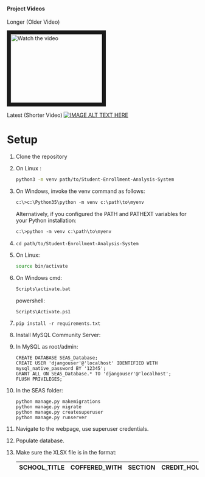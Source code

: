 #### Project Videos
Longer (Older Video)

<a href="http://www.youtube.com/watch?feature=player_embedded&v=JD5bnZqs2-8" target="_blank">
 <img src="http://img.youtube.com/vi/nTQUwghvy5Q/mqdefault.jpg" alt="Watch the video" width="240" height="180" border="10" />
</a>


Latest (Shorter Video)
[![IMAGE ALT TEXT HERE](https://img.youtube.com/vi/olExNtIXbC8/0.jpg)](https://youtu.be/olExNtIXbC8)

# Setup

1.  Clone the repository

1.  On Linux :
    ```bash
    python3 -m venv path/to/Student-Enrollment-Analysis-System
    ```
1.  On Windows, invoke the venv command as follows:
    ```ps
    c:\>c:\Python35\python -m venv c:\path\to\myenv
    ```
    Alternatively, if you configured the PATH and PATHEXT variables for your Python installation:
    ```ps
    c:\>python -m venv c:\path\to\myenv
    ```
1.  ```
    cd path/to/Student-Enrollment-Analysis-System
    ```
1.  On Linux:
    ```bash
    source bin/activate
    ```
1.  On Windows cmd:
    ```cmd
    Scripts\activate.bat
    ```
    powershell:
    ```ps
    Scripts\Activate.ps1
    ```
1.  ```
    pip install -r requirements.txt
    ```
1.  Install MySQL Community Server:
1.  In MySQL as root/admin:
    ```
    CREATE DATABASE SEAS_Database;
    CREATE USER 'djangouser'@'localhost' IDENTIFIED WITH mysql_native_password BY '12345';
    GRANT ALL ON SEAS_Database.* TO 'djangouser'@'localhost';
    FLUSH PRIVILEGES;
    ```
1.  In the SEAS folder:
    ```
    python manage.py makemigrations
    python manage.py migrate
    python manage.py createsuperuser
    python manage.py runserver
    ```
1.  Navigate to the webpage, use superuser credentials.
1.  Populate database.
1.  Make sure the XLSX file is in the format:

    |SCHOOL_TITLE|COFFERED_WITH|SECTION|CREDIT_HOUR|CAPACITY|ENROLLED|ROOM_ID|ROOM_CAPACITY|BLOCKED|COURSE_NAME|FACULTY_FULL_NAME|START_TIME|END_TIME|ST_MW|DEPARTMENT_ID|ClassSize|stuCr|Year|Semester|
    |-|-|-|-|-|-|-|-|-|-|-|-|-|-|-|-|-|-|-|

